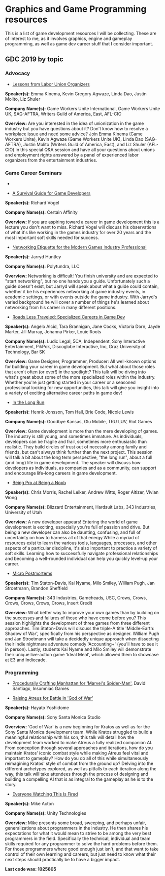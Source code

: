 # Graphics and Game Programming resources
This is a list of game development resources I will be collecting. These are of interest to me, as it involves graphics, engine and gameplay programming, as well as game dev career stuff that I consider important.

## GDC 2019 by topic

### Advocacy

* [Lessons from Labor Union Organizers](https://gdcvault.com/play/1025793/)

**Speaker(s):**	Emma Kinema, Kevin Gregory Agwaze, Linda Dao, Justin Molito, Liz Shuler

**Company Name(s):**	Game Workers Unite International, Game Workers Unite UK, SAG-AFTRA, Writers Guild of America, East, AFL-CIO

**Overview:**	Are you interested in the idea of unionization in the game industry but you have questions about it? Don't know how to resolve a workplace issue and need some advice? Join Emma Kinema (Game Workers Unite), Kevin Agwaze (Game Workers Unite UK), Linda Dao (SAG-AFTRA), Justin Molito (Writers Guild of America, East), and Liz Shuler (AFL-CIO) in this special Q&A session and have all your questions about unions and employment rights answered by a panel of experienced labor organizers from the entertainment industries.

### Game Career Seminars

* 

* [A Survival Guide for Game Developers](https://gdcvault.com/play/1025795/)

**Speaker(s):**	Richard Vogel

**Company Name(s):**	Certain Affinity

**Overview:** If you are aspiring toward a career in game development this is a lecture you don't want to miss. Richard Vogel will discuss his observations of what it's like working in the games industry for over 20 years and the most important soft skills needed for success.

* [Networking Etiquette for the Modern Games Industry Professional](https://gdcvault.com/play/1025796/)

**Speaker(s):**	Jarryd Huntley

**Company Name(s):**	Polytundra, LLC

**Overview:**	Networking is difficult! You finish university and are expected to "start networking", but no one hands you a guide. Unfortunately such a guide doesn't exist, but Jarryd will speak about what a guide could contain, whether it be his experiences networking at game industry events, in academic settings, or with events outside the game industry. With Jarryd's varied background he will cover a number of things he's learned about networking from his career in many different positions.

* [Roads Less Traveled: Specialized Careers in Game Dev](https://gdcvault.com/play/1025797/)

**Speaker(s):**	Angelo Alcid, Tara Brannigan, Jane Cocks, Victoria Dorn, Jayde Marter, Jill Murray, Johanna Pirker, Louie Roots

**Company Name(s):**	Ludic Legal, 5CA, Independent, Sony Interactive Entertainment, PikPok, Discoglobe Interactive, Inc, Graz University of Technology, Bar SK

**Overview:**	Game Designer, Programmer, Producer: All well-known options for building your career in game development. But what about those roles that aren't often (or ever!) in the spotlight? This talk will be diving into what's great about some of the more specialized roles within the industry. Whether you're just getting started in your career or a seasoned professional looking for new opportunities, this talk will give you insight into a variety of exciting alternative career paths in game dev!

* [In the Long Run](https://gdcvault.com/play/1025798/)

**Speaker(s):**	Henrik Jonsson, Tom Hall, Brie Code, Nicole Lewis

**Company Name(s):**	Goodbye Kansas, Glu Mobile, TRU LUV, Riot Games

**Overview:**	Game development is more than the mere developing of games. The industry is still young, and sometimes immature. As individuals, developers can be fragile and frail, sometimes more enthusiastic than realistic. They build circles of trust out of necessity among family and friends, but can't always think further than the next project. This session will talk a bit about the long term perspective, "the long run", about a full (and long) life in game development. The speaker will discuss how developers as individuals, as companies and as a community, can support and encourage life-long careers in game development.

* [Being Pro at Being a Noob]()

**Speaker(s):**	Chris Morris, Rachel Leiker, Andrew Witts, Roger Altizer, Vivian Wong

**Company Name(s):**	Blizzard Entertainment, Hardsuit Labs, 343 Industries, University of Utah

**Overview:**	A new developer appears! Entering the world of game development is exciting, especially you're full of passion and drive. But being a new developer can also be daunting, confusing, and full of uncertainty on how to harness all of that energy.While a myriad of resources exist to learn the various tools, languages, processes, and other aspects of a particular discipline, it's also important to practice a variety of soft skills. Learning how to successfully navigate professional relationships and becoming a well-rounded individual can help you quickly level-up your career.

* [Micro Postmortems](https://gdcvault.com/play/1025800/)

**Speaker(s):**	Tim Staton-Davis, Kai Nyame, Milo Smiley, William Pugh, Jan Stroetmann, Brandon Sheffield

**Company Name(s):** 343 Industries, Gameheads, USC, Crows, Crows, Crows, Crows, Crows, Crows, Insert Credit

**Overview:** What better way to improve your own games than by building on the successes and failures of those who have come before you? This session highlights the development of three games from three different approaches. Tim Staton-Davis will discuss the triple-A title 'Middle-Earth: Shadow of War', specifically from his perspective as designer. William Pugh and Jan Stroetmann will take a decidedly unique approach when dissecting their indie nightmare adventure comedy 'Accounting+' (you'll have to see it in person). Lastly, students Kai Nyame and Milo Smiley will demonstrate their unique live-action game 'Ideal Meal', which allowed them to showcase at E3 and Indiecade.

### Programming

* [Procedurally Crafting Manhattan for 'Marvel's Spider-Man'](https://gdcvault.com/play/1025765), David Santiago, Insomniac Games

* [Raising Atreus for Battle in 'God of War'](https://gdcvault.com/play/1025768)

**Speaker(s):**	Hayato Yoshidome

**Company Name(s):**	Sony Santa Monica Studio

**Overview:**	'God of War' is a new beginning for Kratos as well as for the Sony Santa Monica development team. While Kratos struggled to build a meaningful relationship with his son, this talk will detail how the development team worked to make Atreus a fully realized companion AI. From conception through several approaches and iterations, how do you maintain Kratos' iconic combat style while making Atreus feel vital and important to gameplay? How do you do all of this while simultaneously reimagining Kratos' style of combat from the ground up? Delving into the different archetypes explored, as well as pitfalls to each iteration along the way, this talk will take attendees through the process of designing and building a compelling AI that is as integral to the gameplay as he is to the story.

* [Everyone Watching This Is Fired](https://gdcvault.com/play/1025778)

**Speaker(s):**	Mike Acton

**Company Name(s):**	Unity Technologies

**Overview:**	Mike presents some broad, sweeping, and perhaps unfair, generalizations about programmers in the industry. He then shares his expectations for what it would mean to strive to be among the very best programmers in the field. Specifically the technical, individual and team skills required for any programmer to solve the hard problems before them. For those programmers where good enough just isn't, and that want to take control of their own learning and careers, but just need to know what their next steps should practically be to have a bigger impact.

**Last code was: 1025805**